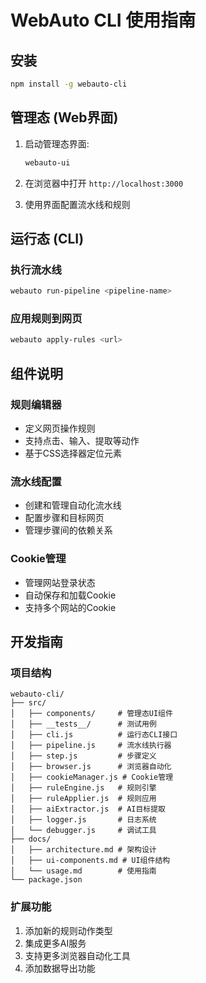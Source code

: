 # WebAuto CLI 使用指南

## 安装

```bash
npm install -g webauto-cli
```

## 管理态 (Web界面)

1. 启动管理态界面:
   ```bash
   webauto-ui
   ```

2. 在浏览器中打开 `http://localhost:3000`

3. 使用界面配置流水线和规则

## 运行态 (CLI)

### 执行流水线

```bash
webauto run-pipeline <pipeline-name>
```

### 应用规则到网页

```bash
webauto apply-rules <url>
```

## 组件说明

### 规则编辑器
- 定义网页操作规则
- 支持点击、输入、提取等动作
- 基于CSS选择器定位元素

### 流水线配置
- 创建和管理自动化流水线
- 配置步骤和目标网页
- 管理步骤间的依赖关系

### Cookie管理
- 管理网站登录状态
- 自动保存和加载Cookie
- 支持多个网站的Cookie

## 开发指南

### 项目结构
```
webauto-cli/
├── src/
│   ├── components/     # 管理态UI组件
│   ├── __tests__/      # 测试用例
│   ├── cli.js          # 运行态CLI接口
│   ├── pipeline.js     # 流水线执行器
│   ├── step.js         # 步骤定义
│   ├── browser.js      # 浏览器自动化
│   ├── cookieManager.js # Cookie管理
│   ├── ruleEngine.js   # 规则引擎
│   ├── ruleApplier.js  # 规则应用
│   ├── aiExtractor.js  # AI目标提取
│   ├── logger.js       # 日志系统
│   └── debugger.js     # 调试工具
├── docs/
│   ├── architecture.md # 架构设计
│   ├── ui-components.md # UI组件结构
│   └── usage.md        # 使用指南
└── package.json
```

### 扩展功能
1. 添加新的规则动作类型
2. 集成更多AI服务
3. 支持更多浏览器自动化工具
4. 添加数据导出功能